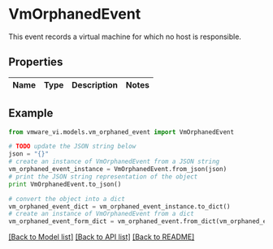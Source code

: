 # VmOrphanedEvent

This event records a virtual machine for which no host is responsible. 

## Properties
Name | Type | Description | Notes
------------ | ------------- | ------------- | -------------

## Example

```python
from vmware_vi.models.vm_orphaned_event import VmOrphanedEvent

# TODO update the JSON string below
json = "{}"
# create an instance of VmOrphanedEvent from a JSON string
vm_orphaned_event_instance = VmOrphanedEvent.from_json(json)
# print the JSON string representation of the object
print VmOrphanedEvent.to_json()

# convert the object into a dict
vm_orphaned_event_dict = vm_orphaned_event_instance.to_dict()
# create an instance of VmOrphanedEvent from a dict
vm_orphaned_event_form_dict = vm_orphaned_event.from_dict(vm_orphaned_event_dict)
```
[[Back to Model list]](../README.md#documentation-for-models) [[Back to API list]](../README.md#documentation-for-api-endpoints) [[Back to README]](../README.md)


